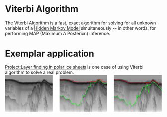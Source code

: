 # Viterbi Algorithm
The Viterbi Algorithm is a fast, exact algorithm for solving for all unknown variables of a [Hidden Markov Model](https://github.com/hpcanalytics/Hidden-Markov-Model) simultaneously -- in other words, for performing MAP (Maximum A Posteriori) inference.
# Exemplar application
[Project:Layer finding in polar ice sheets](http://vision.soic.indiana.edu/papers/icesheets2012icpr.pdf) is one case of using Viterbi algorithm to solve a real problem.
![Exemplar application](https://github.com/hpcanalytics/Hidden-Markov-Model/blob/master/resource/viterbi.png) 
